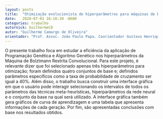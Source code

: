 ```yaml
---
layout: posts
title:  "Otimização evolucionista de hiperparâmetros para máquinas de Boltzmann restritas convolucionais"
date:   2020-07-01 16:16:39 -0600
categories: trabalho
autornick: GuilhermeCO
autor: "Guilherme Camargo de Oliveira"
orientador: "Prof. Assoc. João Paulo Papa. Coorientador Gustavo Henrique de Rosa."
---
```

O presente trabalho foca em estudar a eficiência da aplicação de Programação Genética e Algoritmo Genético nos hiperparâmetros da Máquina de Bolztmann Restrita Convolucional. Para este projeto, é relevante dizer que foi selecionado apenas três hiperparâmetros para otimização; foram definidos quatro conjuntos de base e; definidos parâmetros específicos como a taxa de probabilidade de cruzamento ser igual a 40%. Além disso, o trabalho busca construir uma interface gráfica em que o usuário pode interagir selecionando os intervalos de todos os parâmetros das técnicas meta-heurísticas, hiperparâmetros da rede neural e o conjunto da base na qual será utilizado. A interface gráfica também gera gráficos de curva de aprendizagem e uma tabela que apresenta informações de cada geração. Por fim, são apresentadas conclusões com base nos resultados obtidos.

